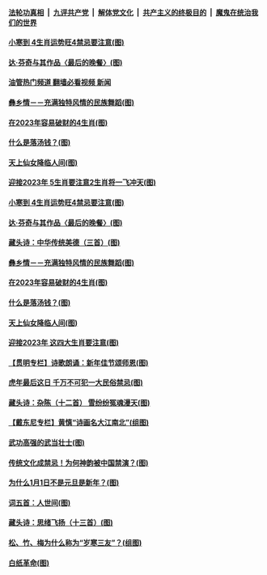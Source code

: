####  [法轮功真相](../../../../basic/blob/master/README.md?t=01050812) &nbsp;|&nbsp; [九评共产党](../../../../9ping.md/blob/master/README.md?t=01050812) &nbsp;|&nbsp; [解体党文化](../../../../jtdwh.md/blob/master/README.md?t=01050812)  &nbsp;|&nbsp; [共产主义的终极目的](../../../../gczydzjmd.md/blob/master/README.md?t=01050812) &nbsp;|&nbsp; [魔鬼在统治我们的世界](../../../../mgztzwmdsj.md/blob/master/README.md?t=01050812) 

#### [小寒到 4生肖运势旺4禁忌要注意(图)](../pages/p7/1025599.md?t=01050812) 

#### [达‧芬奇与其作品〈最后的晚餐〉(图)](../pages/p7/1025458.md?t=01050812) 

#### [油管热门频道 翻墙必看视频 新闻](http://129.146.143.75:81/youtube.html?01050812)

#### [彝乡情－－充满独特风情的民族舞蹈(图)](../pages/p7/1020121.md?t=01050812) 

#### [在2023年容易破财的4生肖(图)](../pages/p7/1025454.md?t=01050812) 

#### [什么是落汤钱？(图)](../pages/p7/1024022.md?t=01050812) 

#### [天上仙女降临人间(图)](../pages/p7/1022899.md?t=01050812) 

#### [迎接2023年 5生肖要注意2生肖将一飞冲天(图)](../pages/p7/1025611.md?t=01050812) 

#### [小寒到 4生肖运势旺4禁忌要注意(图)](../pages/p7/1025599.md?t=01050812) 

#### [达‧芬奇与其作品〈最后的晚餐〉(图)](../pages/p7/1025458.md?t=01050812) 

#### [藏头诗：中华传统美德（三首）(图)](../pages/p7/1025462.md?t=01050812) 

#### [彝乡情－－充满独特风情的民族舞蹈(图)](../pages/p7/1020121.md?t=01050812) 

#### [在2023年容易破财的4生肖(图)](../pages/p7/1025454.md?t=01050812) 

#### [什么是落汤钱？(图)](../pages/p7/1024022.md?t=01050812) 

#### [天上仙女降临人间(图)](../pages/p7/1022899.md?t=01050812) 

#### [迎接2023年 这四大生肖要注意(图)](../pages/p7/1025453.md?t=01050812) 

#### [【贯明专栏】诗歌朗诵：新年佳节颂师恩(图)](../pages/p7/1025430.md?t=01050812) 

#### [虎年最后这日 千万不可犯一大民俗禁忌(图)](../pages/p7/1025308.md?t=01050812) 

#### [藏头诗：杂陈（十二首） 雪纷纷冤魂漫天(图)](../pages/p7/1025413.md?t=01050812) 

#### [【戴东尼专栏】黄慎“诗画名大江南北”(组图)](../pages/p7/1012594.md?t=01050812) 

#### [武功高强的武当壮士(图)](../pages/p7/1020146.md?t=01050812) 

#### [传统文化成禁忌！为何神韵被中国禁演？(图)](../pages/p7/1025437.md?t=01050812) 

#### [为什么1月1日不是元旦是新年？(图)](../pages/p7/1025398.md?t=01050812) 

#### [词五首：人世间(图)](../pages/p7/1025026.md?t=01050812) 

#### [藏头诗：思绪飞扬（十三首）(图)](../pages/p7/1025255.md?t=01050812) 

#### [松、竹、梅为什么称为“岁寒三友”？(组图)](../pages/p7/1025138.md?t=01050812) 

#### [白纸革命(图)](../pages/p7/1025183.md?t=01050812) 

<img src='http://gfw-breaker.win/goodnews/indexes/p7.md' width='0px' height='0px'/>
